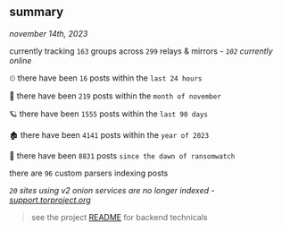 
## summary
_november 14th, 2023_

currently tracking `163` groups across `299` relays & mirrors - _`102` currently online_

⏲ there have been `16` posts within the `last 24 hours`

🦈 there have been `219` posts within the `month of november`

🪐 there have been `1555` posts within the `last 90 days`

🏚 there have been `4141` posts within the `year of 2023`

🦕 there have been `8831` posts `since the dawn of ransomwatch`

there are `96` custom parsers indexing posts

_`20` sites using v2 onion services are no longer indexed - [support.torproject.org](https://support.torproject.org/onionservices/v2-deprecation/)_

> see the project [README](https://github.com/joshhighet/ransomwatch#ransomwatch--) for backend technicals
